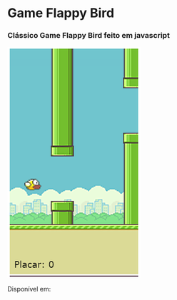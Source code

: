 # Game Flappy Bird

### Clássico Game Flappy Bird feito em javascript


![Game Flappy Bird](https://raw.githubusercontent.com/IzaacBaptista/Game-Flappy-Bird/master/images/game%20flappy%20bird.png)

Disponível em: 
